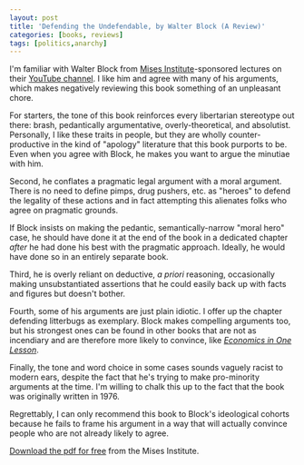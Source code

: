 ```yaml
---
layout: post
title: 'Defending the Undefendable, by Walter Block (A Review)'
categories: [books, reviews]
tags: [politics,anarchy]
---
```

I'm familiar with Walter Block from [Mises Institute](http://www.mises.org)-sponsored lectures on their [YouTube channel](https://www.youtube.com/user/misesmedia). I like him and agree with many of his arguments, which makes negatively reviewing this book something of an unpleasant chore.

For starters, the tone of this book reinforces every libertarian stereotype out there: brash, pedantically argumentative, overly-theoretical, and absolutist. Personally, I like these traits in people, but they are wholly counter-productive in the kind of "apology" literature that this book purports to be. Even when you agree with Block, he makes you want to argue the minutiae with him.

Second, he conflates a pragmatic legal argument with a moral argument. There is no need to define pimps, drug pushers, etc. as "heroes" to defend the legality of these actions and in fact attempting this alienates folks who agree on pragmatic grounds.

If Block insists on making the pedantic, semantically-narrow "moral hero" case, he should have done it at the end of the book in a dedicated chapter _after_ he had done his best with the pragmatic approach. Ideally, he would have done so in an entirely separate book.

Third, he is overly reliant on deductive, _a priori_ reasoning, occasionally making unsubstantiated assertions that he could easily back up with facts and figures but doesn't bother.

Fourth, some of his arguments are just plain idiotic. I offer up the chapter defending litterbugs as exemplary. Block makes compelling arguments too, but his strongest ones can be found in other books that are not as incendiary and are therefore more likely to convince, like [_Economics in One Lesson_](http://amzn.to/2nZyx5r).

Finally, the tone and word choice in some cases sounds vaguely racist to modern ears, despite the fact that he's trying to make pro-minority arguments at the time. I'm willing to chalk this up to the fact that the book was originally written in 1976.

Regrettably, I can only recommend this book to Block's ideological cohorts because he fails to frame his argument in a way that will actually convince people who are not already likely to agree.

[Download the pdf for free](https://mises.org/library/defending-undefendable) from the Mises Institute.

